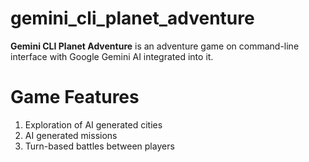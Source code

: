 # gemini_cli_planet_adventure

**Gemini CLI Planet Adventure** is an adventure game on command-line interface with Google Gemini AI integrated into it.

# Game Features

1. Exploration of AI generated cities
2. AI generated missions
3. Turn-based battles between players
